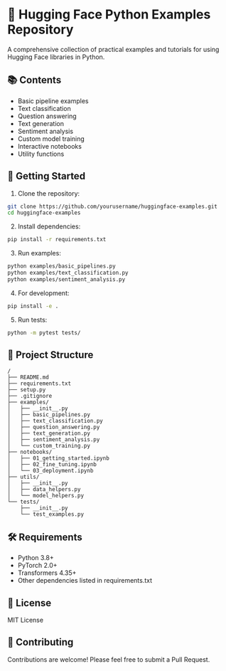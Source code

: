 # 🤗 Hugging Face Python Examples Repository

A comprehensive collection of practical examples and tutorials for using Hugging Face libraries in Python.

## 📚 Contents

- Basic pipeline examples
- Text classification
- Question answering
- Text generation
- Sentiment analysis
- Custom model training
- Interactive notebooks
- Utility functions

## 🚀 Getting Started

1. Clone the repository:
```bash
git clone https://github.com/yourusername/huggingface-examples.git
cd huggingface-examples
```

2. Install dependencies:
```bash
pip install -r requirements.txt
```

3. Run examples:
```bash
python examples/basic_pipelines.py
python examples/text_classification.py
python examples/sentiment_analysis.py
```

4. For development:
```bash
pip install -e .
```

5. Run tests:
```bash
python -m pytest tests/
```

## 📁 Project Structure

```
/
├── README.md
├── requirements.txt
├── setup.py
├── .gitignore
├── examples/
│   ├── __init__.py
│   ├── basic_pipelines.py
│   ├── text_classification.py
│   ├── question_answering.py
│   ├── text_generation.py
│   ├── sentiment_analysis.py
│   └── custom_training.py
├── notebooks/
│   ├── 01_getting_started.ipynb
│   ├── 02_fine_tuning.ipynb
│   └── 03_deployment.ipynb
├── utils/
│   ├── __init__.py
│   ├── data_helpers.py
│   └── model_helpers.py
└── tests/
    ├── __init__.py
    └── test_examples.py
```

## 🛠️ Requirements

- Python 3.8+
- PyTorch 2.0+
- Transformers 4.35+
- Other dependencies listed in requirements.txt

## 📝 License

MIT License

## 🤝 Contributing

Contributions are welcome! Please feel free to submit a Pull Request. 
